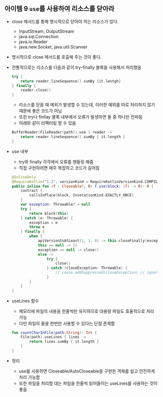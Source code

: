 ## 아이템 9 `use`를 사용하여 리소스를 닫아라
- close 메서드를 통해 명시적으로 닫아야 하는 리소스가 있다.
    - InputStream, OutputStream
    - java.sql.Connection
    - java.io.Reader
    - java.new.Socket, java.util.Scanner
- 명시적으로 close  메서드를 호출해 주는 것이 좋다.
- 전통적으로는 리소스를 다음과 같이 try-finally 블록을 사용해서 처리했음        
    ```kotlin
    try {
        return reader.lineSequence().sumBy {it.lentgh}
    } finally {
        reader.close()
    }
    ```
        
    - 리소스를 닫을 때 예외가 발생할 수 있는데, 이러한 예외를 따로 처리하지 않기 때문에 좋은 코드가 아님
    - 또한 try나 finllay 블록 내부에서 오류가 발생하면 둘 중 하나만 전파됨
    - 아래와 같이 리팩터링 할 수 있음
        
    ```kotlin
    BufferReader(FileReader(path)).use { reader ->
        return reader.lineSequence().sumBy { it.length }
    } 
    ```        
- use 내부
    - try와 finally 각각에서 오류를 핸들링 해줌
    - 직접 구현하려면 매우 복잡하고 코드가 길어짐
        
    ```kotlin
    @InlineOnly
    @RequireKotlin("1.2", versionKind = RequireKotlinVersionKind.COMPILER_VERSION, message = "Requires newer compiler version to be inlined correctly.")
    public inline fun <T : Closeable?, R> T.use(block: (T) -> R): R {
        contract {
            callsInPlace(block, InvocationKind.EXACTLY_ONCE)
        }
        var exception: Throwable? = null
        try {
            return block(this)
        } catch (e: Throwable) {
            exception = e
            throw e
        } finally {
            when {
                apiVersionIsAtLeast(1, 1, 0) -> this.closeFinally(exception)
                this == null -> {}
                exception == null -> close()
                else ->
                    try {
                        close()
                    } catch (closeException: Throwable) {
                        // cause.addSuppressed(closeException) // ignored here
                    }
            }
        }
    }
    ```
        
- useLines 함수
    - 메모리에 파일의 내용을 한줄씩만 유지하므로 대용량 파일도 효율적으로 처리 가능
    - 다만 파일의 줄을 한번만 사용할 수 있다는 단점 존재함
        
    ```kotlin
    fun countCharInFile(path:String): Int {
        File(path).useLines { lines ->
        	return lines.sumBy { it.length }
        } 
    }
    ```
        
- 정리
    - use를 사용하면 Closeable/AutoCloseable을 구현한 객체를 쉽고 안전하게 처리 가능함
    - 또한 파일을 처리할 대는 파일을 한줄씩 읽어들이는 useLines를 사용하는 것이 좋음
